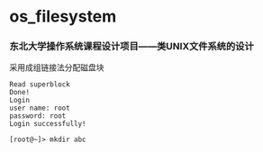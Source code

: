 # os_filesystem
### 东北大学操作系统课程设计项目——类UNIX文件系统的设计

采用成组链接法分配磁盘块

```
Read superblock
Done!
Login
user name: root
password: root
Login successfully!

[root@~]> mkdir abc

```

